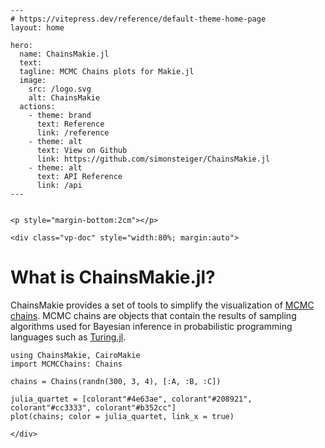 ````@raw html
---
# https://vitepress.dev/reference/default-theme-home-page
layout: home

hero:
  name: ChainsMakie.jl
  text: 
  tagline: MCMC Chains plots for Makie.jl
  image:
    src: /logo.svg
    alt: ChainsMakie
  actions:
    - theme: brand
      text: Reference
      link: /reference
    - theme: alt
      text: View on Github
      link: https://github.com/simonsteiger/ChainsMakie.jl
    - theme: alt
      text: API Reference
      link: /api
---


<p style="margin-bottom:2cm"></p>

<div class="vp-doc" style="width:80%; margin:auto">
````

# What is ChainsMakie.jl?

ChainsMakie provides a set of tools to simplify the visualization of [MCMC chains](https://turinglang.org/MCMCChains.jl/stable/).
MCMC chains are objects that contain the results of sampling algorithms used for Bayesian inference in probabilistic programming languages such as [Turing.jl](https://turinglang.org/).

```@example
using ChainsMakie, CairoMakie
import MCMCChains: Chains

chains = Chains(randn(300, 3, 4), [:A, :B, :C])

julia_quartet = [colorant"#4e63ae", colorant"#208921", colorant"#cc3333", colorant"#b352cc"]
plot(chains; color = julia_quartet, link_x = true)
```

````@raw html
</div>
````
